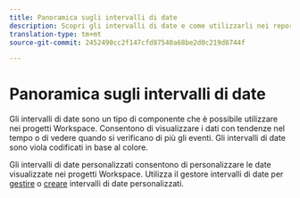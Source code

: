 ```yaml
---
title: Panoramica sugli intervalli di date
description: Scopri gli intervalli di date e come utilizzarli nei report.
translation-type: tm+mt
source-git-commit: 2452490cc2f147cfd87540a68be2d0c219d8744f

---
```



# Panoramica sugli intervalli di date

Gli intervalli di date sono un tipo di componente che è possibile utilizzare nei progetti Workspace. Consentono di visualizzare i dati con tendenze nel tempo o di vedere quando si verificano di più gli eventi. Gli intervalli di date sono viola codificati in base al colore.

Gli intervalli di date personalizzati consentono di personalizzare le date visualizzate nei progetti Workspace. Utilizza il gestore intervalli di date per [gestire](manage.md) o [creare](create.md) intervalli di date personalizzati.

